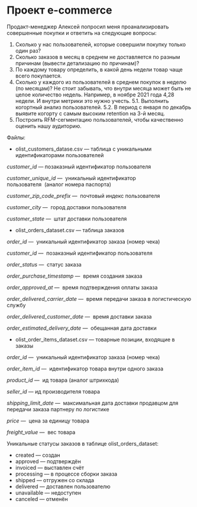 # Проект e-commerce

Продакт-менеджер Алексей попросил меня проанализировать совершенные покупки и ответить на следующие вопросы:

1. Сколько у нас пользователей, которые совершили покупку только один раз? 
2. Сколько заказов в месяц в среднем не доставляется по разным причинам (вывести детализацию по причинам)? 
3. По каждому товару определить, в какой день недели товар чаще всего покупается. 
4. Сколько у каждого из пользователей в среднем покупок в неделю (по месяцам)? Не стоит забывать, что внутри месяца может быть не целое количество недель. Например, в ноябре 2021 года 4,28 недели. И внутри метрики это нужно учесть. 
5.1. Выполнить когортный анализ пользователей.
5.2. В период с января по декабрь выявите когорту с самым высоким retention на 3-й месяц. 
6. Построить RFM-сегментацию пользователей, чтобы качественно оценить нашу аудиторию. 

Файлы:

- olist_customers_datase.csv — таблица с уникальными идентификаторами пользователей

*customer_id* — позаказный идентификатор пользователя

*customer_unique_id* —  уникальный идентификатор пользователя  (аналог номера паспорта)

*customer_zip_code_prefix* —  почтовый индекс пользователя

*customer_city* —  город доставки пользователя

*customer_state* —  штат доставки пользователя

- olist_orders_dataset.csv — таблица заказов

*order_id* —  уникальный идентификатор заказа (номер чека)

*customer_id* —  позаказный идентификатор пользователя

*order_status* —  статус заказа

*order_purchase_timestamp* —  время создания заказа

*order_approved_at* —  время подтверждения оплаты заказа

*order_delivered_carrier_date* —  время передачи заказа в логистическую службу

*order_delivered_customer_date* —  время доставки заказа

*order_estimated_delivery_date* —  обещанная дата доставки

- olist_order_items_dataset.csv — товарные позиции, входящие в заказы

*order_id* —  уникальный идентификатор заказа (номер чека)

*order_item_id* —  идентификатор товара внутри одного заказа

*product_id* —  ид товара (аналог штрихкода)

*seller_id* — ид производителя товара

*shipping_limit_date* —  максимальная дата доставки продавцом для передачи заказа партнеру по логистике

*price* —  цена за единицу товара

*freight_value* —  вес товара

Уникальные статусы заказов в таблице olist_orders_dataset:

- created — создан
- approved — подтверждён
- invoiced — выставлен счёт
- processing — в процессе сборки заказа
- shipped — отгружен со склада
- delivered — доставлен пользователю
- unavailable — недоступен
- canceled — отменён
